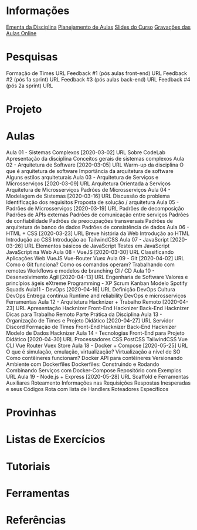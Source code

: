 # Informações

[Ementa da Disciplina]()
[Planejamento de Aulas]()
[Slides do Curso]()
[Gravações das Aulas Online]()


# Pesquisas

Formação de Times URL
Feedback #1 (pós aulas front-end) URL
Feedback #2 (pós 1a sprint) URL
Feedback #3 (pós aulas back-end) URL
Feedback #4 (pós 2a sprint) URL

# Projeto

# Aulas
Aula 01 - Sistemas Complexos [2020-03-02] URL
Sobre CodeLab
Apresentação da disciplina
Conceitos gerais de sistemas complexos
Aula 02 - Arquitetura de Software [2020-03-05] URL
Warm-up da disciplina
O que é arquitetura de software
Importância da arquitetura de software
Alguns estilos arquiteturais
Aula 03 - Arquitetura de Serviços e Microsserviços [2020-03-09] URL
Arquitetura Orientada a Serviços
Arquitetura de Microsserviços
Padrões de Microsserviços
Aula 04 - Modelagem de Sistemas [2020-03-16] URL
Discussão do problema
Identificação dos requisitos
Proposta de solução / arquitetura
Aula 05 - Padrões de Microsserviços [2020-03-19] URL
Padrões de decomposição
Padrões de APIs externas
Padrões de comunicação entre serviços
Padrões de confiabilidade
Padrões de preocupações transversais
Padrões de arquitetura de banco de dados
Padrões de consistência de dados
Aula 06 - HTML + CSS [2020-03-23] URL
Breve história da Web
Introdução ao HTML
Introdução ao CSS
Introdução ao TailwindCSS
Aula 07 - JavaScript [2020-03-26] URL
Elementos básicos de JavaScript
Testes em JavaScript
JavaScript na Web
Aula 08 - VueJS [2020-03-30] URL
Classificando Aplicações Web
VueJS
Vue-Router
Vuex
Aula 09 - Git [2020-04-02] URL
Como o Git funciona?
Como os comandos operam?
Trabalhando com remotes
Workflows e modelos de branching
CI / CD
Aula 10 - Desenvolvimento Ágil [2020-04-13] URL
Engenharia de Software
Valores e princípios ágeis
eXtreme Programming - XP
Scrum
Kanban
Modelo Spotify Squads
Aula11 - DevOps [2020-04-16] URL
Definição DevOps
Cultura DevOps
Entrega contínua
Runtime and reliability 
DevOps e microsserviços
Ferramentas
Aula 12 - Arquitetura Hacknizer + Trabalho Remoto [2020-04-23] URL
Apresentação Hacknizer
Front-End Hacknizer
Back-End Hacknizer
Dicas para Trabalho Remoto
Parte Prática da Disciplina
Aula 13 - Organização de Times e Projeto Didático [2020-04-27] URL
Servidor Discord
Formação de Times
Front-End Hacknizer
Back-End Hacknizer
Modelo de Dados Hacknizer
Aula 14 - Tecnologias Front-End para Projeto Didático [2020-04-30] URL
Processadores CSS
PostCSS
TailwindCSS
Vue CLI
Vue Router
Vuex Store
Aula 18 - Docker + Compose [2020-05-25] URL
O que é simulação, emulação, virtualização?
Virtualização a nível de SO
Como contêineres funcionam?
Docker API para contêineres
Versionando Ambiente com Dockerfiles 
Dockerfiles: Construindo e Rodando
Combinando Serviços com Docker-Compose
Repositório com Exemplos URL
Aula 19 - Node.js + Express [2020-05-28] URL
Scaffold e Ferramentas Auxiliares
Roteamento
Informações nas Requisições
Respostas Inesperadas e seus Códigos
Rota com lista de Handlers
Roteadores Específicos

# Provinhas

# Listas de Exercícios

# Tutoriais

# Ferramentas

# Referências